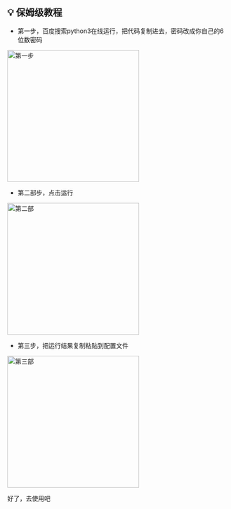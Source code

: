 ## 💡 保姆级教程

- 第一步，百度搜索python3在线运行，把代码复制进去，密码改成你自己的6位数密码

<img width="300" alt="第一步" src="https://github.com/dapaoxixixi/feiyoung/blob/main/Image/ps1.png">

- 第二部步，点击运行

<img width="300" alt="第二部" src="https://github.com/dapaoxixixi/feiyoung/blob/main/Image/ps1.png">

- 第三步，把运行结果复制粘贴到配置文件

<img width="300" alt="第三部" src="https://github.com/dapaoxixixi/feiyoung/blob/main/Image/ps1.png">

好了，去使用吧
